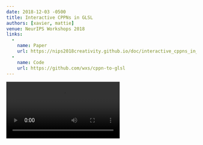 ```yaml
---
date: 2018-12-03 -0500
title: Interactive CPPNs in GLSL
authors: [xavier, mattie]
venue: NeurIPS Workshops 2018
links:
  -
    name: Paper
    url: https://nips2018creativity.github.io/doc/interactive_cppns_in_glsl.pdf
  -
    name: Code
    url: https://github.com/wxs/cppn-to-glsl
---
```

<video controls>
  <source src="{{ '/assets/vid/interactive_cppn.mp4' | relative_url }}" type="video/mp4">
  Your browser does not support the video tag.
</video>